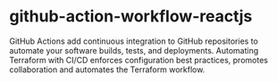 # github-action-workflow-reactjs
GitHub Actions add continuous integration to GitHub repositories to automate your software builds, tests, and deployments. Automating Terraform with CI/CD enforces configuration best practices, promotes collaboration and automates the Terraform workflow.
